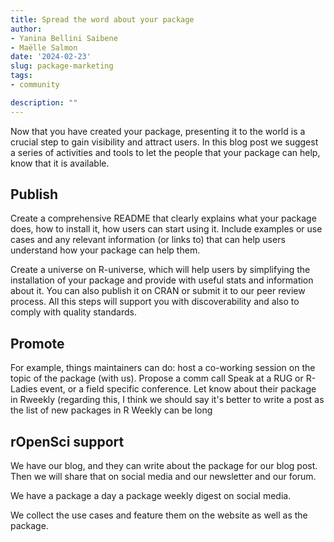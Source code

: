 ```yaml
---
title: Spread the word about your package
author:
- Yanina Bellini Saibene
- Maëlle Salmon
date: '2024-02-23'
slug: package-marketing
tags:
- community

description: ""
---
```



Now that you have created your package, presenting it to the world is a crucial step to gain visibility and attract users.  In this blog post we suggest a series of activities and tools to let the people that your package can help, know that it is available. 

## Publish

Create a comprehensive README that clearly explains what your package does, how to install it, how users can start using it. Include examples or use cases and any relevant information (or links to) that can help users understand how your package can help them. 

Create a universe on R-universe, which will help users by simplifying the installation of your package and provide with useful stats and information about it.  You can also publish it on CRAN or submit it to our peer review process. All this steps will support you with discoverability and also to comply with quality standards.  

## Promote 

For example, things maintainers can do:
host a co-working session on the topic of the package (with us).
Propose a comm call
Speak at a RUG or R-Ladies event, or a field specific conference.
Let know about their package in Rweekly (regarding this, I think we should say it's better to write a post as the list of new packages in R Weekly can be long


## rOpenSci support

We have our blog, and they can write about the package for our blog post.  Then we will share that on social media and our newsletter and our forum.

We have a package a day a package weekly digest on social media.

We collect the use cases and feature them on the website as well as the package.